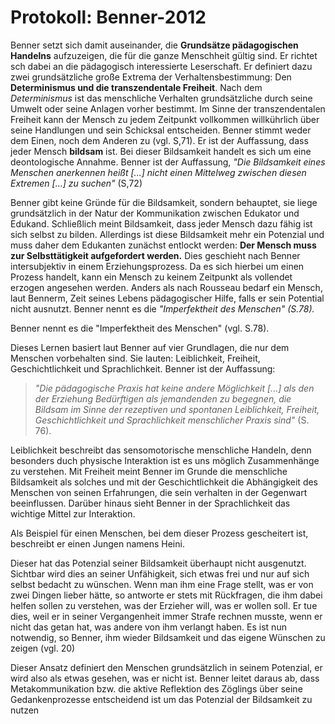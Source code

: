 # Protokoll: Benner-2012

Benner setzt sich damit auseinander, die **Grundsätze pädagogischen Handelns** aufzuzeigen, die für die ganze Menschheit gültig sind.
Er richtet sch dabei an die pädagogisch interessierte Leserschaft.
Er definiert dazu zwei grundsätzliche große Extrema der Verhaltensbestimmung: Den **Determinismus und die transzendentale Freiheit**.
Nach dem *Determinismus* ist das menschliche Verhalten grundsätzliche durch seine Umwelt oder seine Anlagen vorher bestimmt.
Im Sinne der transzendentalen Freiheit kann der Mensch zu jedem Zeitpunkt vollkommen willkührlich über seine Handlungen und sein Schicksal entscheiden.
Benner stimmt weder dem Einen, noch dem Anderen zu (vgl. S,71).
Er ist der Auffassung, dass jeder Mensch **bildsam** ist.
Bei dieser Bildsamkeit handelt es sich um eine deontologische Annahme.
Benner  ist der Auffassung, *"Die Bildsamkeit eines Menschen anerkennen  heißt [...] nicht einen Mittelweg zwischen diesen Extremen [...] zu suchen"* (S,72)

Benner gibt keine Gründe für die Bildsamkeit, sondern behauptet, sie liege grundsätzlich in der  Natur der Kommunikation zwischen Edukator und Edukand.
Schließlich meint Bildsamkeit, dass jeder Mensch dazu fähig ist sich selbst zu bilden.
Allerdings ist diese Bildsamkeit mehr ein Potenzial und muss daher dem Edukanten zunächst  entlockt werden: **Der Mensch muss zur Selbsttätigkeit aufgefordert werden.**
Dies geschieht nach Benner intersubjektiv in einem Erziehungsprozess.
Da es sich hierbei um einen Prozess handelt, kann ein Mensch zu keinem Zeitpunkt als vollendet erzogen angesehen werden.
Anders als nach Rousseau bedarf ein Mensch, laut Bennerm, Zeit seines Lebens pädagogischer Hilfe, falls er sein Potential nicht ausnutzt.
Benner nennt es die *"Imperfektheit des Menschen" (S.78).*
<!-- TODO: Hier nochmal nachlesen S. 91, 2. Abschnitt -->
Benner nennt es die "Imperfektheit des Menschen" (vgl. S.78).

Dieses Lernen basiert laut Benner auf vier Grundlagen, die nur dem Menschen  vorbehalten sind.
Sie lauten: Leiblichkeit, Freiheit, Geschichtlichkeit und Sprachlichkeit.
Benner ist der Auffassung:
>*"Die pädagogische Praxis hat keine andere Möglichkeit [...] als den der Erziehung Bedürftigen als jemandenden zu begegnen, die Bildsam im Sinne der rezeptiven und spontanen Leiblichkeit, Freiheit, Geschichtlichkeit und Sprachlichkeit menschlicher Praxis sind"* (S. 76).

Leiblichkeit beschreibt das sensomotorische menschliche Handeln, denn besonders duch physische Interaktion ist es uns möglich Zusammenhänge zu verstehen.
Mit Freiheit meint Benner im Grunde die menschliche Bildsamkeit als solches und mit der Geschichtlichkeit die Abhängigkeit des Menschen von seinen Erfahrungen, die sein verhalten in der Gegenwart beeinflussen.
Darüber hinaus sieht Benner in der Sprachlichkeit das wichtige Mittel zur Interaktion.

Als Beispiel für einen Menschen, bei dem dieser Prozess gescheitert ist, beschreibt er einen Jungen namens Heini.
<!-- TODO: Literaturangabe -->
Dieser hat das Potenzial seiner Bildsamkeit überhaupt nicht ausgenutzt.
Sichtbar wird dies an seiner Unfähigkeit, sich etwas frei und nur auf sich selbst bedacht zu wünschen.
Wenn man ihm eine Frage stellt, was er von zwei Dingen lieber hätte, so antworte er stets mit Rückfragen, die ihm dabei helfen sollen zu verstehen, was der Erzieher will, was er wollen soll.
Er tue dies, weil er in seiner Vergangenheit immer Strafe rechnen musste, wenn er nicht das getan hat, was andere von ihm verlangt haben.
Es ist nun notwendig, so Benner, ihm wieder Bildsamkeit und das eigene Wünschen zu zeigen (vgl. 20)

Dieser Ansatz definiert den Menschen grundsätzlich in seinem Potenzial, er wird also als etwas gesehen, was er nicht ist.
Benner leitet daraus ab, dass Metakommunikation bzw. die aktive Reflektion des Zöglings über seine Gedankenprozesse entscheidend ist um das Potenzial der Bildsamkeit zu nutzen

<!-- TODO: Bitte noch die Inline Notes auf GitHub.com beachten, die ich zuerst erstellt habe -->
